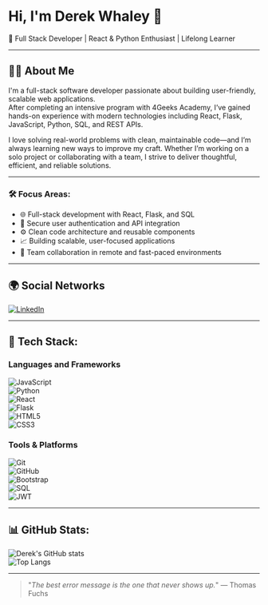 # Hi, I'm Derek Whaley 👋  
🎯 Full Stack Developer | React & Python Enthusiast | Lifelong Learner  

---

## 👨‍💻 About Me

I'm a full-stack software developer passionate about building user-friendly, scalable web applications.  
After completing an intensive program with 4Geeks Academy, I’ve gained hands-on experience with modern technologies including React, Flask, JavaScript, Python, SQL, and REST APIs.

I love solving real-world problems with clean, maintainable code—and I’m always learning new ways to improve my craft. Whether I’m working on a solo project or collaborating with a team, I strive to deliver thoughtful, efficient, and reliable solutions.

---

### 🛠️ Focus Areas:
- 🌐 Full-stack development with React, Flask, and SQL  
- 🔐 Secure user authentication and API integration  
- ⚙️ Clean code architecture and reusable components  
- 📈 Building scalable, user-focused applications  
- 🤝 Team collaboration in remote and fast-paced environments  

---

## 🌍 Social Networks

[![LinkedIn](https://img.shields.io/badge/LinkedIn-blue?logo=linkedin&style=for-the-badge)]([https://www.linkedin.com/in/your-link](https://www.linkedin.com/in/derek-whaley-a076a0359/))  

---

## 🧰 Tech Stack:

### Languages and Frameworks  
![JavaScript](https://img.shields.io/badge/-JavaScript-F7DF1E?style=flat-square&logo=javascript&logoColor=black)  
![Python](https://img.shields.io/badge/-Python-3776AB?style=flat-square&logo=python&logoColor=white)  
![React](https://img.shields.io/badge/-React-61DAFB?style=flat-square&logo=react&logoColor=black)  
![Flask](https://img.shields.io/badge/-Flask-000000?style=flat-square&logo=flask)  
![HTML5](https://img.shields.io/badge/-HTML5-E34F26?style=flat-square&logo=html5&logoColor=white)  
![CSS3](https://img.shields.io/badge/-CSS3-1572B6?style=flat-square&logo=css3)  

### Tools & Platforms  
![Git](https://img.shields.io/badge/-Git-F05032?style=flat-square&logo=git&logoColor=white)  
![GitHub](https://img.shields.io/badge/-GitHub-181717?style=flat-square&logo=github)  
![Bootstrap](https://img.shields.io/badge/-Bootstrap-563D7C?style=flat-square&logo=bootstrap&logoColor=white)  
![SQL](https://img.shields.io/badge/-SQL-4479A1?style=flat-square&logo=postgresql&logoColor=white)  
![JWT](https://img.shields.io/badge/-JWT-000000?style=flat-square&logo=jsonwebtokens&logoColor=white)  

---

## 📊 GitHub Stats:

![Derek's GitHub stats](https://github-readme-stats.vercel.app/api?username=redjedi1017&show_icons=true&theme=tokyonight)  
![Top Langs](https://github-readme-stats.vercel.app/api/top-langs/?username=redjedi1017&layout=compact&theme=tokyonight)

---

> "_The best error message is the one that never shows up._"
— Thomas Fuchs
